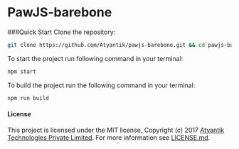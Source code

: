 # PawJS-barebone
###Quick Start
Clone the repository:
```bash
git clone https://github.com/Atyantik/pawjs-barebone.git && cd pawjs-barebone 
```


To start the project run following command in your terminal:
```bash
npm start
```

To build the project run the following command in your terminal:
```bash
npm run build
```
#### License
This project is licensed under the MIT license, Copyright (c) 2017 [Atyantik Technologies Private Limited](https://www.atyantik.com/). For more information see [LICENSE.md](https://github.com/atyantik/pawjs-barebone/blob/master/LICENSE.md).